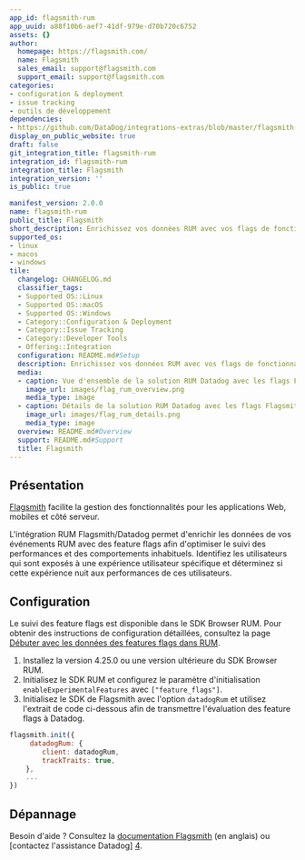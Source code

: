 ```yaml
---
app_id: flagsmith-rum
app_uuid: a88f10b6-aef7-41df-979e-d70b720c6752
assets: {}
author:
  homepage: https://flagsmith.com/
  name: Flagsmith
  sales_email: support@flagsmith.com
  support_email: support@flagsmith.com
categories:
- configuration & deployment
- issue tracking
- outils de développement
dependencies:
- https://github.com/DataDog/integrations-extras/blob/master/flagsmith-rum/README.md
display_on_public_website: true
draft: false
git_integration_title: flagsmith-rum
integration_id: flagsmith-rum
integration_title: Flagsmith
integration_version: ''
is_public: true

manifest_version: 2.0.0
name: flagsmith-rum
public_title: Flagsmith
short_description: Enrichissez vos données RUM avec vos flags de fonctionnalité Flagsmith
supported_os:
- linux
- macos
- windows
tile:
  changelog: CHANGELOG.md
  classifier_tags:
  - Supported OS::Linux
  - Supported OS::macOS
  - Supported OS::Windows
  - Category::Configuration & Deployment
  - Category::Issue Tracking
  - Category::Developer Tools
  - Offering::Integration
  configuration: README.md#Setup
  description: Enrichissez vos données RUM avec vos flags de fonctionnalité Flagsmith
  media:
  - caption: Vue d'ensemble de la solution RUM Datadog avec les flags Flagsmith
    image_url: images/flag_rum_overview.png
    media_type: image
  - caption: Détails de la solution RUM Datadog avec les flags Flagsmith
    image_url: images/flag_rum_details.png
    media_type: image
  overview: README.md#Overview
  support: README.md#Support
  title: Flagsmith
---
```


<!--  SOURCED FROM https://github.com/DataDog/integrations-extras -->


## Présentation

[Flagsmith][1] facilite la gestion des fonctionnalités pour les applications Web, mobiles et côté serveur.

L'intégration RUM Flagsmith/Datadog permet d'enrichir les données de vos événements RUM avec des feature flags afin d'optimiser le suivi des performances et des comportements inhabituels. Identifiez les utilisateurs qui sont exposés à une expérience utilisateur spécifique et déterminez si cette expérience nuit aux performances de ces utilisateurs.

## Configuration

Le suivi des feature flags est disponible dans le SDK Browser RUM. Pour obtenir des instructions de configuration détaillées, consultez la page [Débuter avec les données des features flags dans RUM][2].

1. Installez la version 4.25.0 ou une version ultérieure du SDK Browser RUM.
2. Initialisez le SDK RUM et configurez le paramètre d'initialisation `enableExperimentalFeatures` avec `["feature_flags"]`.
3. Initialisez le SDK de Flagsmith avec l'option `datadogRum` et utilisez l'extrait de code ci-dessous afin de transmettre l'évaluation des feature flags à Datadog.

```javascript
flagsmith.init({
     datadogRum: {
        client: datadogRum,
        trackTraits: true,
    },
    ...
})
```

## Dépannage

Besoin d'aide ? Consultez la [documentation Flagsmith][3] (en anglais) ou [contactez l'assistance Datadog] [4].

[1]: https://flagsmith.com/
[2]: https://docs.datadoghq.com/fr/real_user_monitoring/guide/setup-feature-flag-data-collection/
[3]: https://docs.flagsmith.com/clients/javascript#datadog-rum-javascript-sdk-integration
[4]: https://docs.datadoghq.com/fr/help/
